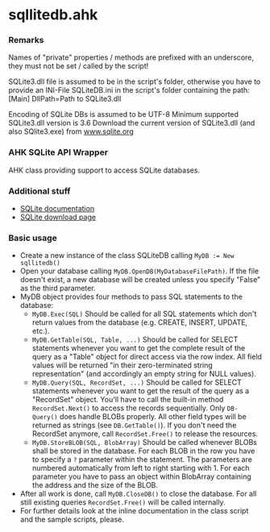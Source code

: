 # sqllitedb.ahk

### Remarks
Names of "private" properties / methods are prefixed with an underscore, they must not be set / called by the script!

SQLite3.dll file is assumed to be in the script's folder, otherwise you have to
provide an INI-File SQLiteDB.ini in the script's folder containing the path:
[Main]
DllPath=Path to SQLite3.dll

Encoding of SQLite DBs is assumed to be UTF-8
Minimum supported SQLite3.dll version is 3.6
Download the current version of SQLite3.dll (and also SQlite3.exe) from www.sqlite.org

### AHK SQLite API Wrapper

AHK class providing support to access SQLite databases.


### Additional stuff

- [SQLite documentation](http://www.sqlite.org/docs.html)
- [SQLite download page](http://www.sqlite.org/download.html)

### Basic usage

- Create a new instance of the class SQLiteDB calling `MyDB := New sqllitedb()`
- Open your database calling `MyDB.OpenDB(MyDatabaseFilePath)`. If the file doesn't exist, a new database will be created unless you specify "False" as the third parameter.
- MyDB object provides four methods to pass SQL statements to the database:
  - `MyDB.Exec(SQL)`
	Should be called for all SQL statements which don't return values from the database (e.g. CREATE, INSERT, UPDATE, etc.).
  - `MyDB.GetTable(SQL, Table, ...)`
	Should be called for SELECT statements whenever you want to get the complete result of the query as a "Table" object for direct access via the row index. All field values will be returned "in their zero-terminated string representation" (and accordingly an empty string for NULL values).
  - `MyDB.Query(SQL, RecordSet, ...)`
	Should be called for SELECT statements whenever you want to get the result of the query as a "RecordSet" object. You'll have to call the built-in method `RecordSet.Next()` to access the records sequentially. Only `DB-Query()` does handle BLOBs properly. All other field types will be returned as strings (see `DB.GetTable()`). If you don't need the RecordSet anymore, call `RecordSet.Free()` to release the resources.
  - `MyDB.StoreBLOB(SQL, BlobArray)`
	Should be called whenever BLOBs shall be stored in the database. For each BLOB in the row you have to specify a `?` parameter within the statement. The parameters are numbered automatically from left to right starting with 1. For each parameter you have to pass an object within BlobArray containing the address and the size of the BLOB.
- After all work is done, call `MyDB.CloseDB()` to close the database. For all still existing queries `RecordSet.Free()` will be called internally.
- For further details look at the inline documentation in the class script and the sample scripts, please.
